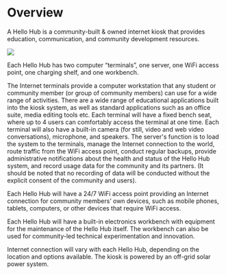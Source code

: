 # Overview

A Hello Hub is a community-built & owned internet kiosk that provides education, communication, and community development resources.


![](http://hellohub.org/sites/default/files/kiosk%2520frame%2520v20141201%2520w%2520labels.png)

Each Hello Hub has two computer  “terminals”, one server, one WiFi access point, one charging shelf, and one workbench.
 
The Internet terminals provide a computer workstation that any student or community member (or group of community members) can use for a wide range of activities. There are a wide range of educational applications built into the kiosk system, as well as standard applications such as an office suite, media editing tools etc. Each terminal will have a fixed bench seat, where up to 4 users can comfortably access the terminal at one time. Each terminal will also have a built-in camera (for still, video and web video conversations), microphone, and speakers.
The server's function is to load the system to the terminals, manage the Internet connection to the world, route traffic from the WiFi access point, conduct regular backups, provide administrative notifications about the health and status of the Hello Hub system, and record usage data for the community and its partners. (It should be noted that no recording of data will be conducted without the explicit consent of the community and users). 
 
Each Hello Hub will have a 24/7 WiFi access point providing an Internet connection for community members’ own devices, such as mobile phones, tablets, computers, or other devices that require WiFi access.
 
Each Hello Hub will have a built-in electronics workbench with equipment for the maintenance of the Hello Hub itself.  The workbench can also be used for community-led technical experimentation and innovation.
 
Internet connection will vary with each Hello Hub, depending on the location and options available. The kiosk is powered by an off-grid solar power system.